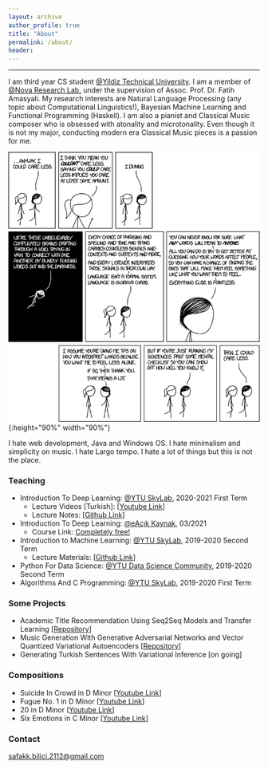 ```yaml
---
layout: archive
author_profile: true
title: "About"
permalink: /about/
header:
---
```


------------------------
I am third year CS student [@Yildiz Technical University](https://www.yildiz.edu.tr/en/). I am a member of [@Nova Research Lab.](https://www.linkedin.com/company/novaresearchlab/mycompany/) under the supervision of Assoc. Prof. Dr. Fatih Amasyali. My research interests are Natural Language Processing (any topic about Computational Linguistics!), Bayesian Machine Learning and Functional Programming (Haskell). I am also a pianist and Classical Music composer who is obsessed with atonality and microtonality. Even though it is not my major, conducting modern era Classical Music pieces is a passion for me.

![test image size](/images/i_could_care_less.png){:height="90%" width="90%"}

I hate web development, Java and Windows OS. I hate minimalism and simplicity on music. I hate Largo tempo. I hate a lot of things but this is not the place.

### Teaching

* Introduction To Deep Learning: [@YTU SkyLab](https://www.linkedin.com/company/ytuskylab/mycompany/), 2020-2021 First Term
	* Lecture Videos \[Turkish\]: [[Youtube Link](https://www.youtube.com/playlist?list=PL8kGuiVdKeKh31pVMF-ObZxu3C2E5A3Y7)]
	* Lecture Notes: [[Github Link](https://github.com/safakkbilici/Deep-Learning-Lecture-2020-2021-First-Term)]
* Introduction To Deep Learning: [@eAçık Kaynak](https://eacikkaynak.com/), 03/2021
  * Course Link: [Completely free!](https://eacikkaynak.com/kurs-izle/derin-ogrenmeye-giris/6043ba0de0bd4c0012347dc2/6043ba6ee0bd4c0012347dcc/6043be56e0bd4c0012347e02)
* Introduction to Machine Learning: [@YTU SkyLab](https://www.linkedin.com/company/ytuskylab/mycompany/), 2019-2020 Second Term
	* Lecture Materials: [[Github Link](https://github.com/safakkbilici/ML-101-Course)]
* Python For Data Science: [@YTU Data Science Community](https://www.linkedin.com/company/yt%C3%BCveribilimi/), 2019-2020 Second Term
* Algorithms And C Programming: [@YTU SkyLab](https://www.linkedin.com/company/ytuskylab/mycompany/), 2019-2020 First Term

### Some Projects

* Academic Title Recommendation Using Seq2Seq Models and Transfer Learning [[Repository](https://github.com/safakkbilici/Academic-Paper-Title-Recommendation)]
* Music Generation With Generative Adversarial Networks and Vector Quantized Variational Autoencoders [[Repository](https://github.com/safakkbilici/Synthetic-Music-Generation-with-Deep-Neural-Networks)]
* Generating Turkish Sentences With Variational Inference \[on going\]

### Compositions

* Suicide In Crowd in D Minor [[Youtube Link](https://www.youtube.com/watch?v=aoNPAz8oa2k&t=145s)]
* Fugue No. 1 in D Minor [[Youtube Link](https://www.youtube.com/watch?v=aoNPAz8oa2k&t=145s)]
* 20 in D Minor [[Youtube Link](https://www.youtube.com/watch?v=uZDPfiX33oA)]
* Six Emotions in C Minor [[Youtube Link](https://www.youtube.com/watch?v=pXgIZ9gUBjA)]

### Contact

safakk.bilici.2112@gmail.com


